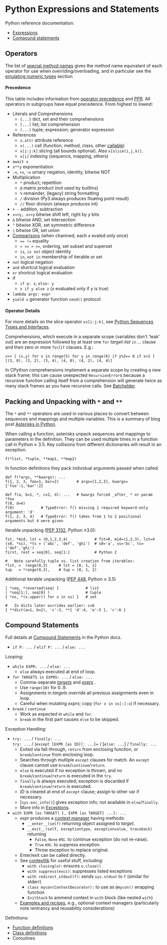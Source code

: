 Python Expressions and Statements
=================================

Python reference documentation:
- [Expressions]
- [Compound statements][stmts]


Operators
---------

The list of [special method names] gives the method name equivalant of
each operator for use when overriding/overloading, and in particular
see the [emulating numeric types] section.

#### Precedence

This table includes information from [operator precedence] and [PPR].
All operators in subgroups have equal precedence. From highest to lowest:

- Literals and Comprehensions
  - `{...}`         dict, set and their comprehensions
  - `[...]`         list; list comprehension
  - `(...)`         tuple; expression; generator expression
- References
  - `x.attr`        attribute reference
  - `x(...)`        call (function, method, class, other [callable])
  - `x[i:j:k]`      slicing (all bounds optional). Also `x[slice(i,j,k)]`.
  - `x[i]`          indexing (sequence, mapping, others)
- `await x`
- `x**y`            exponentiation
- `-x`, `+x`, `~x`  urnary negation, identity, bitwise NOT
- Multiplication
  - `*`             product; repetition
  - `@`             matrix product (not used by builtins)
  - `%`             remainder, (legacy) string formatting
  - `/`             division (Py3 always produces floating point result)
  - `//`            floor division (always produces int)
- `+ -`             addition, subtraction
- `x<<y, x>>y`      bitwise shift left, right by _y_ bits
- `&`               bitwise AND, set intersection
- `^`               bitwise XOR, set symmetric difference
- `|`               bitwise OR, set union
- [Comparisons] (when chanined, each _x_ evaled only once)
  - `== !=`         equality
  - `< <= > >=`,    ordering, set subset and superset
  - `is`, `is not`  object identity
  - `in`, `not in`  membership of iterable or set
- `not`             logical negation
- `and`             shortcut logical evaluation
- `or`              shortcut logical evaluation
- if
  - `if p: x`, `else: y`
  - `x if y else z` (_x_ evaluated only if _y_ is true)
- `lambda args: expr`
- `yield x`         generator function `send()` protocol

#### Operator Details

For more details on the slice operator `xs[i:j:k]`,  see
[Python Sequences Types and Interfaces](sequence.md).

Comprehensions, which execute in a separate scope (variables don't
'leak' out) are an expression followed by at least one `for`
_target-list_ `in` _..._ clause and then zero or more `for`/`if`
clauses. E.g.:

    >>> [ (x,y) for x in range(5) for y in range(6) if y%2== 0 if x>2 ]
    [(3, 0), (3, 2), (3, 4), (4, 0), (4, 2), (4, 4)]

In CPython comprehensions implement a separate scope by creating a new
stack frame; this can cause unexpected `RecursionError`s because a
recursive function calling itself from a comprehension will generate
twice as many stack frames as you have recursive calls. See [Batchelder].


Packing and Unpacking with `*` and `**`
---------------------------------------

The `*` and `**` operators are used in various places to convert
between sequences and mappings and multiple variables. This is a
summary of blog post [Asterisks in Python][hunner].

When calling a function, asterisks unpack sequences and mappings to
parameters in the definition. They can be used multiple times in a
function call in Python ≥ 3.5. Key collisions from different
dictionaries will result in an exception.

    f(*list, *tuple, **map1, **map2)

In function definitions they pack individual arguments passed when called:

    def f(*args, **kwargs): ...
    f(1, 2, 3, foo=1, bar=2)        # args=[1,2,3], kwargs={'foo':1,'bar':2}

    def f(a, b=1, *, c=2, d): ...   # kwargs forced _after_ * or param *foo
    f(0, d=4)
    f(0)            # TypeError: f() missing 1 required keyword-only argument: 'd'
    f(1, 2, 3, 4)   # TypeError: f() takes from 1 to 2 positional arguments but 4 were given

Iterable unpacking ([PEP 3132], Python ≥3.0):

    fst, *mid, lst = (0,1,2,3,4)            # fst=0, mid=(1,2,3), lst=4
    (s0, *ss), *ts = ('abc', 'def', 'ghi')  # s0='a', ss='bc', ts=('def','ghi')
    first, rest = seq[0], seq[1:]           # Python 2

    #   Note carefully tuple vs. list creation from iterables:
    *lst, =  range(0,3)     # lst = [0, 1, 2]
    tup   = *range(0,3),    # tup = (0, 1, 2)

Additional iterable unpacking ([PEP 448], Python ≥ 3.5)

    [ *seq, *reversed(seq) ]            # list
    ( *seq[1:], seq[0] )                # tuple
    { *xs, *(x.upper() for x in xs) }   # set

    #   In dicts later ovrrides earlier: c=6
    { **dict(a=1, b=2), 'c':3, **{ 'd':4, 'e':5 }, 'c':6 }


Compound Statements
-------------------

Full details at [Compound Statements][stmts] in the Python docs.

- `if P: ...` / `elif P: ...` / `else: ...`

Looping:
- `while EXPR: ...` / `else: ...`
  - `else` always executed at end of loop.
- `for TARGETS in EXPRS: ...` / `else: ...`
  - Comma-separate _[targets]_ and _[exprs]_ .
  - Use `range(10)` for 0..9.
  - Assignments in _targets_ override all previous assignments even in loop.
  - Careful when mutating _exprs_; copy (`for x in xs[:]:x`) if necessary.
- `break` / `continue`
  - Work as expected in `while` and `for`.
  - `break` in the first part causes `else` to be skipped.

Exception Handling:
- `try: ...` / `finally: ...`  
  `try: ...` / (`except [EXPR [as ID]]: ...`)+ / [`else: ...`] / `finally: ...`
  - Exited via fall-through, `return` from enclosing function,
    or `break`/`continue` from enclosing loop.
  - Searches through multiple `except` clauses for match.
    An `except` clause cannot use `break`/`continue`/`return`.
  - `else` is executed if no exception is thrown,
    and no `break`/`continue`/`return` is executed in the `try`.
  - `finally` is always executed;
    exception is discarded if `break`/`continue`/`return` is executed.
  - _ID_ is cleared at end of `except` clause; assign to other var if necessary.
  - [`sys.exc_info()`] gives exception info; not available in `else`/`finally`.
  - More info in [Exceptions].
- `with EXPR [as TARGET] [, EXPR [as TARGET] ...]: ...`
  - _expr_ produces a [context manager] having methods:
    - `__enter__(self)` returning object assigned to _target_.
    - `__exit__(self, exceptiontype, exceptionvalue, traceback)` returning
        - `False`, `None` etc. to continue exception (do not re-raise).
        - `True` etc. to suppress exception.
        - Throw exception to replace original.
  - Enter/exit can be called directly.
  - See [contextlib] for useful stuff, including:
    - `with closing(o)`: ensures `o.close()`
    - `with suppress(excs)`: suppresses listed exceptions
    - `with redirect_stdout(f)`: sends `sys.stdout` to `f` (similar for stderr)
    - `class mycon(ContextDecorator):` to use as `@mycon()` wrapping function
    - `ExitStack` to ammend context in `with` block (like nested `with`)
  - [Examples and recipes][contextlib-ex], e.g., optional context managers
    (particularly note rentrancy and reusability considerations)

Definitions:
- [Function definitions](functions.md)
- [Class definitions][classdef]
- Coroutines



<!-------------------------------------------------------------------->
[Batchelder]: https://nedbatchelder.com/blog/201812/a_thing_i_learned_about_python_recursion.html
[PEP 3132]: https://www.python.org/dev/peps/pep-3132/
[PEP 448]: https://www.python.org/dev/peps/pep-0448/
[PPR]: http://shop.oreilly.com/product/0636920028338.do
[`sys.exec_info()`]: https://docs.python.org/3/library/sys.html#sys.exc_info
[callable]: functions.md
[classdef]: https://docs.python.org/3/reference/compound_stmts.html#class-definitions
[comparisons]: https://docs.python.org/3/reference/expressions.html#comparisons
[context manager]: https://docs.python.org/3/library/stdtypes.html#context-manager-types
[contextlib-ex]: https://docs.python.org/3/library/contextlib.html#examples-and-recipes
[contextlib]: https://docs.python.org/3/library/contextlib.html#module-contextlib
[emulating numeric types]: https://docs.python.org/3/reference/datamodel.html#emulating-numeric-types
[exceptions]: https://docs.python.org/3/reference/executionmodel.html#exceptions
[expressions]: https://docs.python.org/3/reference/expressions.html
[exprs]: https://docs.python.org/3/reference/expressions.html#expression-lists
[hunner]: https://treyhunner.com/2018/10/asterisks-in-python-what-they-are-and-how-to-use-them/
[operator precedence]: https://docs.python.org/3/reference/expressions.html#operator-precedence
[special method names]: https://docs.python.org/3/reference/datamodel.html#special-method-names
[stmts]: https://docs.python.org/3/reference/compound_stmts.html
[targets]: https://docs.python.org/3/reference/simple_stmts.html#assignment-statements
